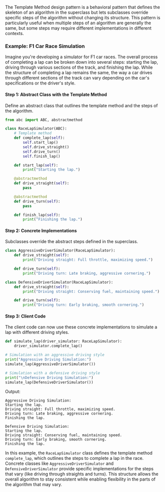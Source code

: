 The Template Method design pattern is a behavioral pattern that defines the skeleton of an algorithm in the superclass but lets subclasses override specific steps of the algorithm without changing its structure. This pattern is particularly useful when multiple steps of an algorithm are generally the same, but some steps may require different implementations in different contexts.

### Example: F1 Car Race Simulation

Imagine you're developing a simulator for F1 car races. The overall process of completing a lap can be broken down into several steps: starting the lap, driving through various sections of the track, and finishing the lap. While the structure of completing a lap remains the same, the way a car drives through different sections of the track can vary depending on the car's specifications or the driver's style.

#### Step 1: Abstract Class with the Template Method

Define an abstract class that outlines the template method and the steps of the algorithm.

```python
from abc import ABC, abstractmethod

class RaceLapSimulator(ABC):
    # Template method
    def complete_lap(self):
        self.start_lap()
        self.drive_straight()
        self.drive_turn()
        self.finish_lap()

    def start_lap(self):
        print("Starting the lap.")

    @abstractmethod
    def drive_straight(self):
        pass

    @abstractmethod
    def drive_turn(self):
        pass

    def finish_lap(self):
        print("Finishing the lap.")
```

#### Step 2: Concrete Implementations

Subclasses override the abstract steps defined in the superclass.

```python
class AggressiveDriverSimulator(RaceLapSimulator):
    def drive_straight(self):
        print("Driving straight: Full throttle, maximizing speed.")

    def drive_turn(self):
        print("Driving turn: Late braking, aggressive cornering.")

class DefensiveDriverSimulator(RaceLapSimulator):
    def drive_straight(self):
        print("Driving straight: Conserving fuel, maintaining speed.")

    def drive_turn(self):
        print("Driving turn: Early braking, smooth cornering.")
```

#### Step 3: Client Code

The client code can now use these concrete implementations to simulate a lap with different driving styles.

```python
def simulate_lap(driver_simulator: RaceLapSimulator):
    driver_simulator.complete_lap()

# Simulation with an aggressive driving style
print("Aggressive Driving Simulation:")
simulate_lap(AggressiveDriverSimulator())

# Simulation with a defensive driving style
print("\nDefensive Driving Simulation:")
simulate_lap(DefensiveDriverSimulator())
```

Output:

```
Aggressive Driving Simulation:
Starting the lap.
Driving straight: Full throttle, maximizing speed.
Driving turn: Late braking, aggressive cornering.
Finishing the lap.

Defensive Driving Simulation:
Starting the lap.
Driving straight: Conserving fuel, maintaining speed.
Driving turn: Early braking, smooth cornering.
Finishing the lap.
```

In this example, the `RaceLapSimulator` class defines the template method `complete_lap`, which outlines the steps to complete a lap in the race. Concrete classes like `AggressiveDriverSimulator` and `DefensiveDriverSimulator` provide specific implementations for the steps that vary (like driving through straights and turns). This structure allows the overall algorithm to stay consistent while enabling flexibility in the parts of the algorithm that may vary.
